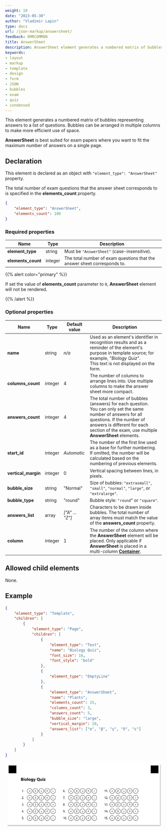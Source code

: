 ```yaml
---
weight: 10
date: "2023-05-30"
author: "Vladimir Lapin"
type: docs
url: /json-markup/answersheet/
feedback: OMRCOMMON
title: AnswerSheet
description: AnswerSheet element generates a numbered matrix of bubbles arranged in multiple columns to make more efficient use of space.
keywords:
- layout
- markup
- template
- design
- form
- JSON
- bubbles
- exam
- quiz
- condensed
---
```


This element generates a numbered matrix of bubbles representing answers to a list of questions. Bubbles can be arranged in multiple columns to make more efficient use of space.

**AnswerSheet** is best suited for exam papers where you want to fit the maximum number of answers on a single page.

## Declaration

This element is declared as an object with `"element_type": "AnswerSheet"` property.

The total number of exam questions that the answer sheet corresponds to is specified in the **elements_count** property.

```json
{
	"element_type": "AnswerSheet",
	"elements_count": 100
}
```

### Required properties

Name | Type | Description
---- | ---- | -----------
**element_type** | string | Must be `"AnswerSheet"` (case-insensitive).
**elements_count** | integer | The total number of exam questions that the answer sheet corresponds to.

{{% alert color="primary" %}}

If set the value of **elements_count** parameter to `0`, **AnswerSheet** element will not be rendered.

{{% /alert %}}

### Optional properties

Name | Type | Default value | Description
---- | ---- | ------------- | -----------
**name** | string | _n/a_ | Used as an element's identifier in recognition results and as a reminder of the element's purpose in template source; for example, "_Biology Quiz_".<br />This text is not displayed on the form.
**columns_count** | integer | 4 | The number of columns to arrange lines into. Use multiple columns to make the answer sheet more compact.
**answers_count** | integer | 4 | The total number of bubbles (answers) for each question.<br />You can only set the same number of answers for all questions. If the number of answers is different for each section of the exam, use multiple **AnswerSheet** elements.
**start_id** | integer | _Automatic_ | The number of the first line used as a base for further numbering.<br />If omitted, the number will be calculated based on the numbering of previous elements.
**vertical_margin** | integer | 0 | Vertical spacing between lines, in pixels.
**bubble_size** | string | "Normal" | Size of bubbles: `"extrasmall"`, `"small"`, `"normal"`, `"large"`, or `"extralarge"`.
**bubble_type** | string | "round" | Bubble style: `"round`" or `"square"`.
**answers_list** | array | _["A" ... "Z"]_ | Characters to be drawn inside bubbles. The total number of array items must match the value of the **answers_count** property.
**column** | integer | 1 | The number of the column where the **AnswerSheet** element will be placed. Only applicable if **AnswerSheet** is placed in a multi-column [**Container**](/omr/json-markup/container/).

## Allowed child elements

None.

## Example

```json
{
	"element_type": "Template",
	"children": [
		{
			"element_type": "Page",
			"children": [
				{
					"element_type": "Text",
					"name": "Biology Quiz",
					"font_size": 16,
					"font_style": "bold"
				},
				{
					"element_type": "EmptyLine"
				},
				{
					"element_type": "AnswerSheet",
					"name": "Plants",
					"elements_count": 15,
					"columns_count": 3,
					"answers_count": 5,
					"bubble_size": "large",
					"vertical_margin": 10,
					"answers_list": ["α", "β", "γ", "δ", "ε"]
				}
			]
		}
	]
}
```

![answer_sheet example](answer_sheet-example.png)
